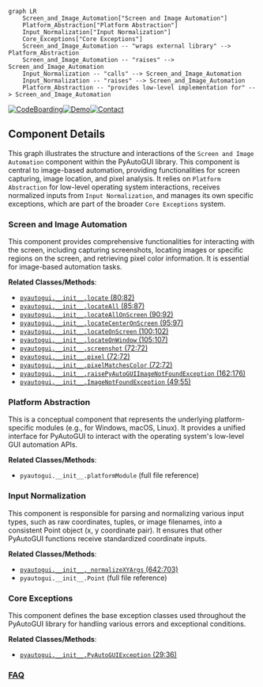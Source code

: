 ```mermaid
graph LR
    Screen_and_Image_Automation["Screen and Image Automation"]
    Platform_Abstraction["Platform Abstraction"]
    Input_Normalization["Input Normalization"]
    Core_Exceptions["Core Exceptions"]
    Screen_and_Image_Automation -- "wraps external library" --> Platform_Abstraction
    Screen_and_Image_Automation -- "raises" --> Screen_and_Image_Automation
    Input_Normalization -- "calls" --> Screen_and_Image_Automation
    Input_Normalization -- "raises" --> Screen_and_Image_Automation
    Platform_Abstraction -- "provides low-level implementation for" --> Screen_and_Image_Automation
```
[![CodeBoarding](https://img.shields.io/badge/Generated%20by-CodeBoarding-9cf?style=flat-square)](https://github.com/CodeBoarding/GeneratedOnBoardings)[![Demo](https://img.shields.io/badge/Try%20our-Demo-blue?style=flat-square)](https://www.codeboarding.org/demo)[![Contact](https://img.shields.io/badge/Contact%20us%20-%20contact@codeboarding.org-lightgrey?style=flat-square)](mailto:contact@codeboarding.org)

## Component Details

This graph illustrates the structure and interactions of the `Screen and Image Automation` component within the PyAutoGUI library. This component is central to image-based automation, providing functionalities for screen capturing, image location, and pixel analysis. It relies on `Platform Abstraction` for low-level operating system interactions, receives normalized inputs from `Input Normalization`, and manages its own specific exceptions, which are part of the broader `Core Exceptions` system.

### Screen and Image Automation
This component provides comprehensive functionalities for interacting with the screen, including capturing screenshots, locating images or specific regions on the screen, and retrieving pixel color information. It is essential for image-based automation tasks.


**Related Classes/Methods**:

- <a href="https://github.com/asweigart/pyautogui/blob/master/pyautogui/__init__.py#L80-L82" target="_blank" rel="noopener noreferrer">`pyautogui.__init__.locate` (80:82)</a>
- <a href="https://github.com/asweigart/pyautogui/blob/master/pyautogui/__init__.py#L85-L87" target="_blank" rel="noopener noreferrer">`pyautogui.__init__.locateAll` (85:87)</a>
- <a href="https://github.com/asweigart/pyautogui/blob/master/pyautogui/__init__.py#L90-L92" target="_blank" rel="noopener noreferrer">`pyautogui.__init__.locateAllOnScreen` (90:92)</a>
- <a href="https://github.com/asweigart/pyautogui/blob/master/pyautogui/__init__.py#L95-L97" target="_blank" rel="noopener noreferrer">`pyautogui.__init__.locateCenterOnScreen` (95:97)</a>
- <a href="https://github.com/asweigart/pyautogui/blob/master/pyautogui/__init__.py#L100-L102" target="_blank" rel="noopener noreferrer">`pyautogui.__init__.locateOnScreen` (100:102)</a>
- <a href="https://github.com/asweigart/pyautogui/blob/master/pyautogui/__init__.py#L105-L107" target="_blank" rel="noopener noreferrer">`pyautogui.__init__.locateOnWindow` (105:107)</a>
- <a href="https://github.com/asweigart/pyautogui/blob/master/pyautogui/__init__.py#L72-L72" target="_blank" rel="noopener noreferrer">`pyautogui.__init__.screenshot` (72:72)</a>
- <a href="https://github.com/asweigart/pyautogui/blob/master/pyautogui/__init__.py#L72-L72" target="_blank" rel="noopener noreferrer">`pyautogui.__init__.pixel` (72:72)</a>
- <a href="https://github.com/asweigart/pyautogui/blob/master/pyautogui/__init__.py#L72-L72" target="_blank" rel="noopener noreferrer">`pyautogui.__init__.pixelMatchesColor` (72:72)</a>
- <a href="https://github.com/asweigart/pyautogui/blob/master/pyautogui/__init__.py#L162-L176" target="_blank" rel="noopener noreferrer">`pyautogui.__init__.raisePyAutoGUIImageNotFoundException` (162:176)</a>
- <a href="https://github.com/asweigart/pyautogui/blob/master/pyautogui/__init__.py#L49-L55" target="_blank" rel="noopener noreferrer">`pyautogui.__init__.ImageNotFoundException` (49:55)</a>


### Platform Abstraction
This is a conceptual component that represents the underlying platform-specific modules (e.g., for Windows, macOS, Linux). It provides a unified interface for PyAutoGUI to interact with the operating system's low-level GUI automation APIs.


**Related Classes/Methods**:

- `pyautogui.__init__.platformModule` (full file reference)


### Input Normalization
This component is responsible for parsing and normalizing various input types, such as raw coordinates, tuples, or image filenames, into a consistent Point object (x, y coordinate pair). It ensures that other PyAutoGUI functions receive standardized coordinate inputs.


**Related Classes/Methods**:

- <a href="https://github.com/asweigart/pyautogui/blob/master/pyautogui/__init__.py#L642-L703" target="_blank" rel="noopener noreferrer">`pyautogui.__init__._normalizeXYArgs` (642:703)</a>
- `pyautogui.__init__.Point` (full file reference)


### Core Exceptions
This component defines the base exception classes used throughout the PyAutoGUI library for handling various errors and exceptional conditions.


**Related Classes/Methods**:

- <a href="https://github.com/asweigart/pyautogui/blob/master/pyautogui/__init__.py#L29-L36" target="_blank" rel="noopener noreferrer">`pyautogui.__init__.PyAutoGUIException` (29:36)</a>




### [FAQ](https://github.com/CodeBoarding/GeneratedOnBoardings/tree/main?tab=readme-ov-file#faq)